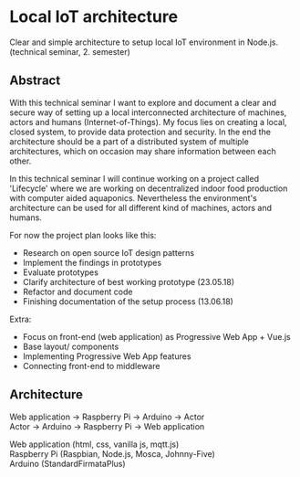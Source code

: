 # Local IoT architecture
Clear and simple architecture to setup local IoT environment in Node.js. (technical seminar, 2. semester)

## Abstract
With this technical seminar I want to explore and document a clear and secure way of setting up a local interconnected architecture of machines, actors and humans (Internet-of-Things). My focus lies on creating a local, closed system, to provide data protection and security. In the end the architecture should be a part of a distributed system of multiple architectures, which on occasion may share information between each other.

In this technical seminar I will continue working on a project called 'Lifecycle' where we are working on decentralized indoor food production with computer aided aquaponics. Nevertheless the environment's architecture can be used for all different kind of machines, actors and humans.

For now the project plan looks like this:
- Research on open source IoT design patterns
- Implement the findings in prototypes
- Evaluate prototypes
- Clarify architecture of best working prototype (23.05.18)
- Refactor and document code
- Finishing documentation of the setup process (13.06.18)

Extra:
- Focus on front-end (web application) as Progressive Web App + Vue.js
- Base layout/ components
- Implementing Progressive Web App features
- Connecting front-end to middleware

## Architecture
Web application -> Raspberry Pi -> Arduino -> Actor  
Actor -> Arduino -> Raspberry Pi -> Web application  

Web application (html, css, vanilla js, mqtt.js)  
Raspberry Pi (Raspbian, Node.js, Mosca, Johnny-Five)  
Arduino (StandardFirmataPlus)  
